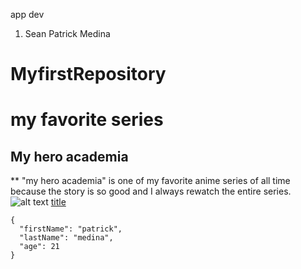 app dev
1. Sean Patrick Medina
# MyfirstRepository
# my favorite series
## My hero academia
** "my hero academia" is one of my favorite anime series of all time because the story is so good and I always rewatch the entire series.
![alt text](https://www.opgt.it/wp-content/uploads/2021/02/1569089784_moja-gerojskaja-akademija-anime-40-scaled.jpg)
[title](https://en.wikipedia.org/wiki/My_Hero_Academia.com)
```
{
  "firstName": "patrick",
  "lastName": "medina",
  "age": 21
}
```
